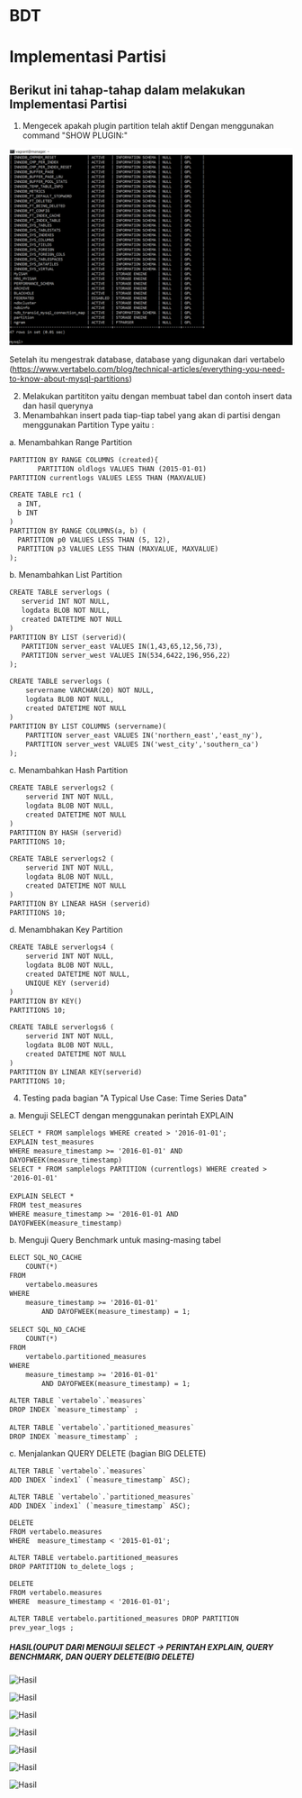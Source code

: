 # BDT
# Implementasi Partisi
## Berikut ini tahap-tahap dalam melakukan Implementasi Partisi
1. Mengecek apakah plugin partition telah aktif 
Dengan menggunakan command "SHOW PLUGIN:"

![Hasil](Picture1.png)


Setelah itu mengestrak database, database yang digunakan dari vertabelo (https://www.vertabelo.com/blog/technical-articles/everything-you-need-to-know-about-mysql-partitions)

2. Melakukan partititon yaitu dengan membuat tabel dan contoh insert data dan hasil querynya
3. Menambahkan insert pada tiap-tiap tabel yang akan di partisi dengan menggunakan Partition Type yaitu :                                         


a. Menambahkan Range Partition
  `````
  PARTITION BY RANGE COLUMNS (created){
         PARTITION oldlogs VALUES THAN (2015-01-01)
  PARTITION currentlogs VALUES LESS THAN (MAXVALUE)
  `````
  `````
  CREATE TABLE rc1 (
    a INT,
    b INT
)
PARTITION BY RANGE COLUMNS(a, b) (
    PARTITION p0 VALUES LESS THAN (5, 12),
    PARTITION p3 VALUES LESS THAN (MAXVALUE, MAXVALUE)
);
`````
b. Menambahkan List Partition
 `````
 CREATE TABLE serverlogs (
    serverid INT NOT NULL, 
    logdata BLOB NOT NULL,
    created DATETIME NOT NULL
)
PARTITION BY LIST (serverid)(
    PARTITION server_east VALUES IN(1,43,65,12,56,73),
    PARTITION server_west VALUES IN(534,6422,196,956,22)
);
`````
`````
CREATE TABLE serverlogs (
    servername VARCHAR(20) NOT NULL, 
    logdata BLOB NOT NULL,
    created DATETIME NOT NULL
)
PARTITION BY LIST COLUMNS (servername)(
    PARTITION server_east VALUES IN('northern_east','east_ny'),
    PARTITION server_west VALUES IN('west_city','southern_ca')
);
`````

c. Menambahkan Hash Partition
`````
CREATE TABLE serverlogs2 (
    serverid INT NOT NULL, 
    logdata BLOB NOT NULL,
    created DATETIME NOT NULL
)
PARTITION BY HASH (serverid)
PARTITIONS 10;
`````
`````
CREATE TABLE serverlogs2 (
    serverid INT NOT NULL, 
    logdata BLOB NOT NULL,
    created DATETIME NOT NULL
)
PARTITION BY LINEAR HASH (serverid)
PARTITIONS 10;
`````
d. Menambhakan Key Partition
`````
CREATE TABLE serverlogs4 (
    serverid INT NOT NULL, 
    logdata BLOB NOT NULL,
    created DATETIME NOT NULL,
    UNIQUE KEY (serverid)
)
PARTITION BY KEY()
PARTITIONS 10;
`````
`````
CREATE TABLE serverlogs6 (
    serverid INT NOT NULL, 
    logdata BLOB NOT NULL,
    created DATETIME NOT NULL
)
PARTITION BY LINEAR KEY(serverid)
PARTITIONS 10;
`````
   4. Testing pada bagian "A Typical Use Case: Time Series Data"

a. Menguji SELECT dengan menggunakan perintah EXPLAIN
`````
SELECT * FROM samplelogs WHERE created > '2016-01-01';
EXPLAIN test_measures
WHERE measure_timestamp >= '2016-01-01' AND DAYOFWEEK(measure_timestamp)
SELECT * FROM samplelogs PARTITION (currentlogs) WHERE created > '2016-01-01'

EXPLAIN SELECT *
FROM test_measures
WHERE measure_timestamp >= '2016-01-01 AND DAYOFWEEK(measure_timestamp)
`````
 b. Menguji Query Benchmark untuk masing-masing tabel
`````
ELECT SQL_NO_CACHE
    COUNT(*)
FROM
    vertabelo.measures
WHERE
    measure_timestamp >= '2016-01-01'
        AND DAYOFWEEK(measure_timestamp) = 1;
     
SELECT SQL_NO_CACHE
    COUNT(*)
FROM
    vertabelo.partitioned_measures
WHERE
    measure_timestamp >= '2016-01-01'
        AND DAYOFWEEK(measure_timestamp) = 1;
`````

````
ALTER TABLE `vertabelo`.`measures` 
DROP INDEX `measure_timestamp` ;
 
ALTER TABLE `vertabelo`.`partitioned_measures` 
DROP INDEX `measure_timestamp` ;
`````

  c. Menjalankan QUERY DELETE (bagian BIG DELETE)
  
`````
ALTER TABLE `vertabelo`.`measures` 
ADD INDEX `index1` (`measure_timestamp` ASC);
`````
`````
ALTER TABLE `vertabelo`.`partitioned_measures` 
ADD INDEX `index1` (`measure_timestamp` ASC);
`````
`````
DELETE
FROM vertabelo.measures
WHERE  measure_timestamp < '2015-01-01';
`````
`````
ALTER TABLE vertabelo.partitioned_measures 
DROP PARTITION to_delete_logs ;
`````
`````
DELETE
FROM vertabelo.measures
WHERE  measure_timestamp < '2016-01-01';
`````
`````
ALTER TABLE vertabelo.partitioned_measures DROP PARTITION prev_year_logs ;
`````
##### HASIL(OUPUT DARI MENGUJI SELECT -> PERINTAH EXPLAIN, QUERY BENCHMARK, DAN QUERY DELETE(BIG DELETE)
![Hasil](2.png)

![Hasil](3.png)

![Hasil](4.png)

![Hasil](5.png)

![Hasil](6.png)

![Hasil](7.png)

![Hasil](8.png)

